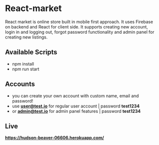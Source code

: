 # React-market

React market is online store built in mobile first approach. It uses Firebase on backend and React for client side. It supports creating new account, login in and logging out, forgot password functionality and admin panel for creating new listings.

## Available Scripts

- npm install
- npm run start

## Accounts

- you can create your own account with custom name, email and password!
- use **user@test.io** for regular user account | password **test1234**
- or **admin@test.io** for admin panel features | password **test1234**

## Live

**https://hudson-beaver-06606.herokuapp.com/**
